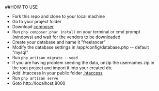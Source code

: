 ##HOW TO USE

- Fork this repo and clone to your local machine
- Go to your project folder
- Download [composer](https://getcomposer.org/download)
- Run `php composer.phar install` on your terminal or cmd prompt (windows) and wait for the vendors to be downloaded
- Create your database and name it "freelancer"
- Modify the database settings in /app/config/database.php -- default "mysql"
- Run `php artisan migrate --seed`
- If you are having problem seeding the data, unzip the usernames.zip in the root project and import it into your created db.
- Add .htaccess in your public folder [.htaccess](http://laravel.com/docs/4.2/installation#pretty-urls)
- Run `php artisan serve`
- Goto http://localhost:8000